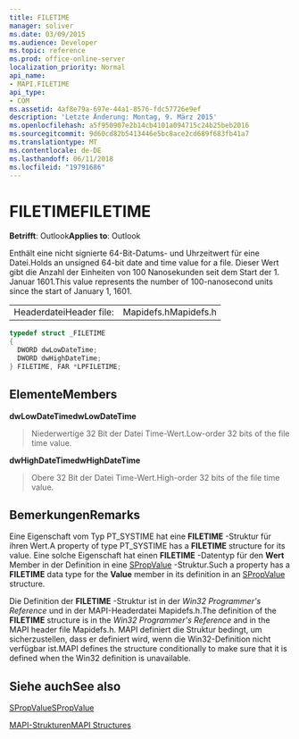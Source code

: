 ```yaml
---
title: FILETIME
manager: soliver
ms.date: 03/09/2015
ms.audience: Developer
ms.topic: reference
ms.prod: office-online-server
localization_priority: Normal
api_name:
- MAPI.FILETIME
api_type:
- COM
ms.assetid: 4af8e79a-697e-44a1-8576-fdc57726e9ef
description: 'Letzte Änderung: Montag, 9. März 2015'
ms.openlocfilehash: a5f950907e2b14cb4101a094715c24b25beb2016
ms.sourcegitcommit: 9d60cd82b5413446e5bc8ace2cd689f683fb41a7
ms.translationtype: MT
ms.contentlocale: de-DE
ms.lasthandoff: 06/11/2018
ms.locfileid: "19791686"
---
```

# <a name="filetime"></a><span data-ttu-id="4157e-103">FILETIME</span><span class="sxs-lookup"><span data-stu-id="4157e-103">FILETIME</span></span>

  
  
<span data-ttu-id="4157e-104">**Betrifft**: Outlook</span><span class="sxs-lookup"><span data-stu-id="4157e-104">**Applies to**: Outlook</span></span> 
  
<span data-ttu-id="4157e-105">Enthält eine nicht signierte 64-Bit-Datums- und Uhrzeitwert für eine Datei.</span><span class="sxs-lookup"><span data-stu-id="4157e-105">Holds an unsigned 64-bit date and time value for a file.</span></span> <span data-ttu-id="4157e-106">Dieser Wert gibt die Anzahl der Einheiten von 100 Nanosekunden seit dem Start der 1. Januar 1601.</span><span class="sxs-lookup"><span data-stu-id="4157e-106">This value represents the number of 100-nanosecond units since the start of January 1, 1601.</span></span> 
  
|||
|:-----|:-----|
|<span data-ttu-id="4157e-107">Headerdatei</span><span class="sxs-lookup"><span data-stu-id="4157e-107">Header file:</span></span>  <br/> |<span data-ttu-id="4157e-108">Mapidefs.h</span><span class="sxs-lookup"><span data-stu-id="4157e-108">Mapidefs.h</span></span>  <br/> |
   
```cpp
typedef struct _FILETIME
{
  DWORD dwLowDateTime;
  DWORD dwHighDateTime;
} FILETIME, FAR *LPFILETIME;

```

## <a name="members"></a><span data-ttu-id="4157e-109">Elemente</span><span class="sxs-lookup"><span data-stu-id="4157e-109">Members</span></span>

 <span data-ttu-id="4157e-110">**dwLowDateTime**</span><span class="sxs-lookup"><span data-stu-id="4157e-110">**dwLowDateTime**</span></span>
  
> <span data-ttu-id="4157e-111">Niederwertige 32 Bit der Datei Time-Wert.</span><span class="sxs-lookup"><span data-stu-id="4157e-111">Low-order 32 bits of the file time value.</span></span> 
    
 <span data-ttu-id="4157e-112">**dwHighDateTime**</span><span class="sxs-lookup"><span data-stu-id="4157e-112">**dwHighDateTime**</span></span>
  
> <span data-ttu-id="4157e-113">Obere 32 Bit der Datei Time-Wert.</span><span class="sxs-lookup"><span data-stu-id="4157e-113">High-order 32 bits of the file time value.</span></span>
    
## <a name="remarks"></a><span data-ttu-id="4157e-114">Bemerkungen</span><span class="sxs-lookup"><span data-stu-id="4157e-114">Remarks</span></span>

<span data-ttu-id="4157e-115">Eine Eigenschaft vom Typ PT_SYSTIME hat eine **FILETIME** -Struktur für ihren Wert.</span><span class="sxs-lookup"><span data-stu-id="4157e-115">A property of type PT_SYSTIME has a **FILETIME** structure for its value.</span></span> <span data-ttu-id="4157e-116">Eine solche Eigenschaft hat einen **FILETIME** -Datentyp für den **Wert** Member in der Definition in eine [SPropValue](spropvalue.md) -Struktur.</span><span class="sxs-lookup"><span data-stu-id="4157e-116">Such a property has a **FILETIME** data type for the **Value** member in its definition in an [SPropValue](spropvalue.md) structure.</span></span> 
  
<span data-ttu-id="4157e-117">Die Definition der **FILETIME** -Struktur ist in der _Win32 Programmer's Reference_ und in der MAPI-Headerdatei Mapidefs.h.</span><span class="sxs-lookup"><span data-stu-id="4157e-117">The definition of the **FILETIME** structure is in the  _Win32 Programmer's Reference_ and in the MAPI header file Mapidefs.h.</span></span> <span data-ttu-id="4157e-118">MAPI definiert die Struktur bedingt, um sicherzustellen, dass er definiert wird, wenn die Win32-Definition nicht verfügbar ist.</span><span class="sxs-lookup"><span data-stu-id="4157e-118">MAPI defines the structure conditionally to make sure that it is defined when the Win32 definition is unavailable.</span></span> 
  
## <a name="see-also"></a><span data-ttu-id="4157e-119">Siehe auch</span><span class="sxs-lookup"><span data-stu-id="4157e-119">See also</span></span>



[<span data-ttu-id="4157e-120">SPropValue</span><span class="sxs-lookup"><span data-stu-id="4157e-120">SPropValue</span></span>](spropvalue.md)


[<span data-ttu-id="4157e-121">MAPI-Strukturen</span><span class="sxs-lookup"><span data-stu-id="4157e-121">MAPI Structures</span></span>](mapi-structures.md)

